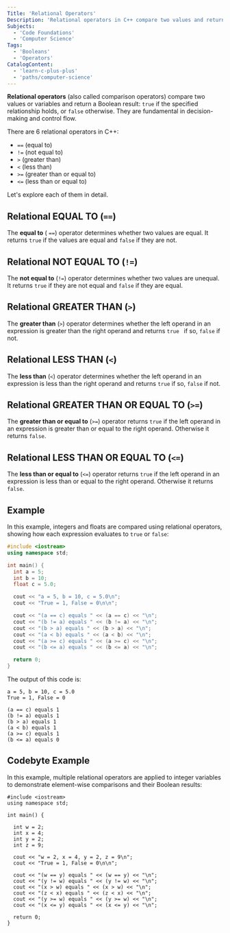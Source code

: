 ```yaml
---
Title: 'Relational Operators'
Description: 'Relational operators in C++ compare two values and return a boolean result (true or false) based on the relationship between them.'
Subjects:
  - 'Code Foundations'
  - 'Computer Science'
Tags:
  - 'Booleans'
  - 'Operators'
CatalogContent:
  - 'learn-c-plus-plus'
  - 'paths/computer-science'
---
```


**Relational operators** (also called comparison operators) compare two values or variables and return a Boolean result: `true` if the specified relationship holds, or `false` otherwise. They are fundamental in decision-making and control flow.

There are 6 relational operators in C++:

- `==` (equal to)
- `!=` (not equal to)
- `>` (greater than)
- `<` (less than)
- `>=` (greater than or equal to)
- `<=` (less than or equal to)

Let's explore each of them in detail.

## Relational EQUAL TO (`==`)

The **equal to** ( `==`) operator determines whether two values are equal. It returns `true` if the values are equal and `false` if they are not.

## Relational NOT EQUAL TO (`!=`)

The **not equal to** (`!=`) operator determines whether two values are unequal. It returns `true` if they are not equal and `false` if they are equal.

## Relational GREATER THAN (`>`)

The **greater than** (`>`) operator determines whether the left operand in an expression is greater than the right operand and returns `true ` if so, `false` if not.

## Relational LESS THAN (`<`)

The **less than** (`<`) operator determines whether the left operand in an expression is less than the right operand and returns `true` if so, `false` if not.

## Relational GREATER THAN OR EQUAL TO (`>=`)

The **greater than or equal to** (`>=`) operator returns `true` if the left operand in an expression is greater than or equal to the right operand. Otherwise it returns `false`.

## Relational LESS THAN OR EQUAL TO (`<=`)

The **less than or equal to** (`<=`) operator returns `true` if the left operand in an expression is less than or equal to the right operand. Otherwise it returns `false`.

## Example

In this example, integers and floats are compared using relational operators, showing how each expression evaluates to `true` or `false`:

```cpp
#include <iostream>
using namespace std;

int main() {
  int a = 5;
  int b = 10;
  float c = 5.0;

  cout << "a = 5, b = 10, c = 5.0\n";
  cout << "True = 1, False = 0\n\n";

  cout << "(a == c) equals " << (a == c) << "\n";
  cout << "(b != a) equals " << (b != a) << "\n";
  cout << "(b > a) equals " << (b > a) << "\n";
  cout << "(a < b) equals " << (a < b) << "\n";
  cout << "(a >= c) equals " << (a >= c) << "\n";
  cout << "(b <= a) equals " << (b <= a) << "\n";

  return 0;
}
```

The output of this code is:

```shell
a = 5, b = 10, c = 5.0
True = 1, False = 0

(a == c) equals 1
(b != a) equals 1
(b > a) equals 1
(a < b) equals 1
(a >= c) equals 1
(b <= a) equals 0
```

## Codebyte Example

In this example, multiple relational operators are applied to integer variables to demonstrate element-wise comparisons and their Boolean results:

```codebyte/cpp
#include <iostream>
using namespace std;

int main() {

  int w = 2;
  int x = 4;
  int y = 2;
  int z = 9;

  cout << "w = 2, x = 4, y = 2, z = 9\n";
  cout << "True = 1, False = 0\n\n";

  cout << "(w == y) equals " << (w == y) << "\n";
  cout << "(y != w) equals " << (y != w) << "\n";
  cout << "(x > w) equals " << (x > w) << "\n";
  cout << "(z < x) equals " << (z < x) << "\n";
  cout << "(y >= w) equals " << (y >= w) << "\n";
  cout << "(x <= y) equals " << (x <= y) << "\n";

  return 0;
}
```
